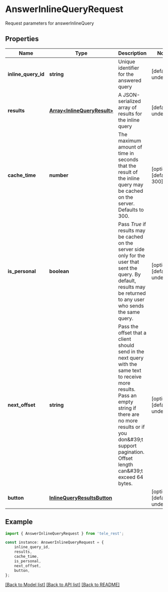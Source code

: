 # AnswerInlineQueryRequest

Request parameters for answerInlineQuery

## Properties

Name | Type | Description | Notes
------------ | ------------- | ------------- | -------------
**inline_query_id** | **string** | Unique identifier for the answered query | [default to undefined]
**results** | [**Array&lt;InlineQueryResult&gt;**](InlineQueryResult.md) | A JSON-serialized array of results for the inline query | [default to undefined]
**cache_time** | **number** | The maximum amount of time in seconds that the result of the inline query may be cached on the server. Defaults to 300. | [optional] [default to 300]
**is_personal** | **boolean** | Pass *True* if results may be cached on the server side only for the user that sent the query. By default, results may be returned to any user who sends the same query. | [optional] [default to undefined]
**next_offset** | **string** | Pass the offset that a client should send in the next query with the same text to receive more results. Pass an empty string if there are no more results or if you don\&#39;t support pagination. Offset length can\&#39;t exceed 64 bytes. | [optional] [default to undefined]
**button** | [**InlineQueryResultsButton**](InlineQueryResultsButton.md) |  | [optional] [default to undefined]

## Example

```typescript
import { AnswerInlineQueryRequest } from 'tele_rest';

const instance: AnswerInlineQueryRequest = {
    inline_query_id,
    results,
    cache_time,
    is_personal,
    next_offset,
    button,
};
```

[[Back to Model list]](../README.md#documentation-for-models) [[Back to API list]](../README.md#documentation-for-api-endpoints) [[Back to README]](../README.md)
